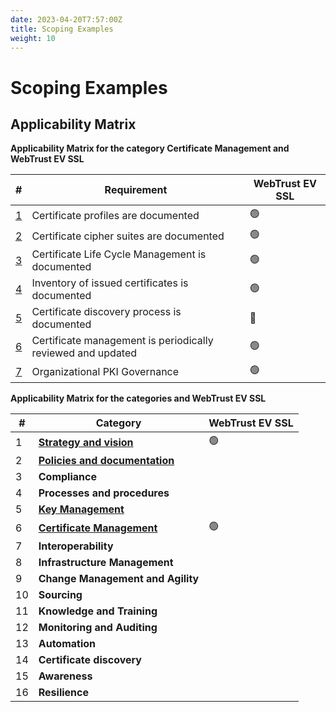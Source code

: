 ```yaml
---
date: 2023-04-20T7:57:00Z
title: Scoping Examples
weight: 10
---
```


# Scoping Examples

## Applicability Matrix

**Applicability Matrix for the category Certificate Management and WebTrust EV SSL**

| #                   | Requirement                                                    | WebTrust EV SSL |
|---------------------|----------------------------------------------------------------|-----------------|
| [1](#requirement-1) | Certificate profiles are documented                            | :green_circle:  |
| [2](#requirement-2) | Certificate cipher suites are documented                       | :green_circle:  |
| [3](#requirement-3) | Certificate Life Cycle Management is documented                | :green_circle:  |
| [4](#requirement-4) | Inventory of issued certificates is documented                 | :green_circle:  |
| [5](#requirement-5) | Certificate discovery process is documented                    | :red_circle:    |
| [6](#requirement-6) | Certificate management is periodically reviewed and updated    | :green_circle:  |
| [7](#requirement-7) | Organizational PKI Governance                                  | :green_circle:  |

**Applicability Matrix for the categories and WebTrust EV SSL**

| #   | Category                                                                       | WebTrust EV SSL |
|-----|--------------------------------------------------------------------------------|-----------------|
| 1   | **[Strategy and vision](../../categories/strategy-and-vision/)**               | :green_circle:  |
| 2   | **[Policies and documentation](../../categories/policies-and-documentation/)** |                 |
| 3   | **Compliance**                                                                 |                 |
| 4   | **Processes and procedures**                                                   |                 |
| 5   | **[Key Management](../../categories/key-management/)**                         |                 |
| 6   | **[Certificate Management](../../categories/certificate-management/)**         | :green_circle:  |
| 7   | **Interoperability**                                                           |                 |
| 8   | **Infrastructure Management**                                                  |                 |
| 9   | **Change Management and Agility**                                              |                 |
| 10  | **Sourcing**                                                                   |                 |
| 11  | **Knowledge and Training**                                                     |                 |
| 12  | **Monitoring and Auditing**                                                    |                 |
| 13  | **Automation**                                                                 |                 |
| 14  | **Certificate discovery**                                                      |                 |
| 15  | **Awareness**                                                                  |                 |
| 16  | **Resilience**                                                                 |                 |

